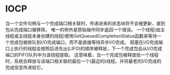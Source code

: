 # IOCP


当一个文件句柄与一个完成端口相关联时，传递进来的状态块将不会被更新，直到包从完成端口被移除。 唯一的例外是原始操作同步返回一个错误。 一个线程(由主线程或主线程本身创建的线程)使用GetQueuedCompletionStatus函数来等待一个完成包被排队到I/O完成端口，而不是直接等待异步I/O完成。 阻塞在I/O完成端口上执行的线程会按照后进先出(LIFO)的顺序被释放，下一个完成包会从I/O完成端口的FIFO队列中为该线程提取。 这意味着，当一个完成包被释放给一个线程时，系统会释放与该端口相关联的最后一个(最近的)线程，并将最老的I/O完成的完成信息传递给它。  